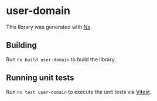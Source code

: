 # user-domain

This library was generated with [Nx](https://nx.dev).

## Building

Run `nx build user-domain` to build the library.

## Running unit tests

Run `nx test user-domain` to execute the unit tests via [Vitest](https://vitest.dev/).
